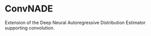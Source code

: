# ConvNADE
Extension of the Deep Neural Autoregressive Distribution Estimator supporting convolution.
